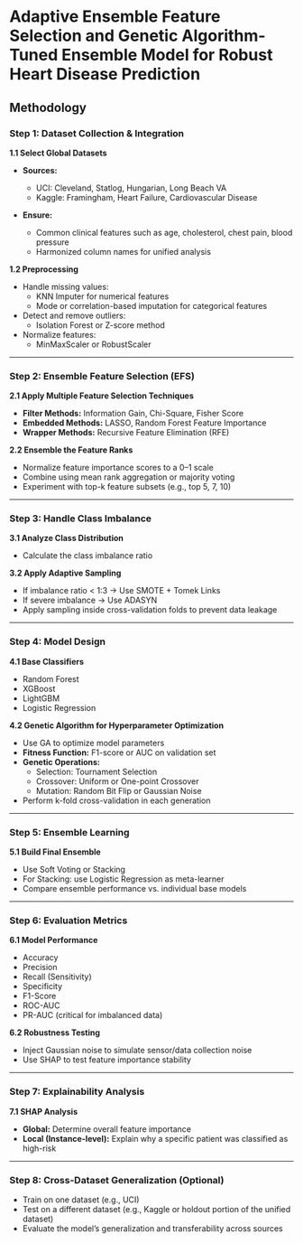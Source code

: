 # Adaptive Ensemble Feature Selection and Genetic Algorithm-Tuned Ensemble Model for Robust Heart Disease Prediction

## Methodology

### Step 1: Dataset Collection & Integration

**1.1 Select Global Datasets**

- **Sources:**
  - UCI: Cleveland, Statlog, Hungarian, Long Beach VA
  - Kaggle: Framingham, Heart Failure, Cardiovascular Disease

- **Ensure:**
  - Common clinical features such as age, cholesterol, chest pain, blood pressure
  - Harmonized column names for unified analysis

**1.2 Preprocessing**

- Handle missing values:
  - KNN Imputer for numerical features
  - Mode or correlation-based imputation for categorical features
- Detect and remove outliers:
  - Isolation Forest or Z-score method
- Normalize features:
  - MinMaxScaler or RobustScaler

---

### Step 2: Ensemble Feature Selection (EFS)

**2.1 Apply Multiple Feature Selection Techniques**

- **Filter Methods:** Information Gain, Chi-Square, Fisher Score  
- **Embedded Methods:** LASSO, Random Forest Feature Importance  
- **Wrapper Methods:** Recursive Feature Elimination (RFE)

**2.2 Ensemble the Feature Ranks**

- Normalize feature importance scores to a 0–1 scale  
- Combine using mean rank aggregation or majority voting  
- Experiment with top-k feature subsets (e.g., top 5, 7, 10)

---

### Step 3: Handle Class Imbalance

**3.1 Analyze Class Distribution**

- Calculate the class imbalance ratio

**3.2 Apply Adaptive Sampling**

- If imbalance ratio < 1:3 → Use SMOTE + Tomek Links  
- If severe imbalance → Use ADASYN  
- Apply sampling inside cross-validation folds to prevent data leakage

---

### Step 4: Model Design

**4.1 Base Classifiers**

- Random Forest  
- XGBoost  
- LightGBM  
- Logistic Regression

**4.2 Genetic Algorithm for Hyperparameter Optimization**

- Use GA to optimize model parameters  
- **Fitness Function:** F1-score or AUC on validation set  
- **Genetic Operations:**
  - Selection: Tournament Selection
  - Crossover: Uniform or One-point Crossover
  - Mutation: Random Bit Flip or Gaussian Noise
- Perform k-fold cross-validation in each generation

---

### Step 5: Ensemble Learning

**5.1 Build Final Ensemble**

- Use Soft Voting or Stacking  
- For Stacking: use Logistic Regression as meta-learner  
- Compare ensemble performance vs. individual base models

---

### Step 6: Evaluation Metrics

**6.1 Model Performance**

- Accuracy  
- Precision  
- Recall (Sensitivity)  
- Specificity  
- F1-Score  
- ROC-AUC  
- PR-AUC (critical for imbalanced data)

**6.2 Robustness Testing**

- Inject Gaussian noise to simulate sensor/data collection noise  
- Use SHAP to test feature importance stability

---

### Step 7: Explainability Analysis

**7.1 SHAP Analysis**

- **Global:** Determine overall feature importance  
- **Local (Instance-level):** Explain why a specific patient was classified as high-risk

---

### Step 8: Cross-Dataset Generalization (Optional)

- Train on one dataset (e.g., UCI)
- Test on a different dataset (e.g., Kaggle or holdout portion of the unified dataset)
- Evaluate the model’s generalization and transferability across sources
